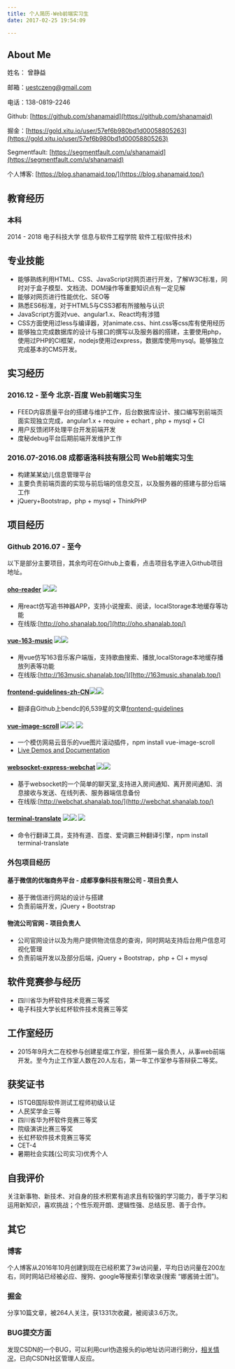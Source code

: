 ```yaml
---
title: 个人简历-Web前端实习生
date: 2017-02-25 19:54:09

---
```


## About Me
姓名： 曾静益

邮箱：uestczeng@gmail.com

电话：138-0819-2246

Github: [https://github.com/shanamaid](https://github.com/shanamaid)

掘金：[https://gold.xitu.io/user/57ef6b980bd1d00058805263](https://gold.xitu.io/user/57ef6b980bd1d00058805263)

Segmentfault: [https://segmentfault.com/u/shanamaid](https://segmentfault.com/u/shanamaid)

个人博客: [https://blog.shanamaid.top/](https://blog.shanamaid.top/)



## 教育经历
### 本科
2014 - 2018 电子科技大学 信息与软件工程学院 软件工程(软件技术)

## 专业技能
* 能够熟练利用HTML、CSS、JavaScript对网页进行开发，了解W3C标准，同时对于盒子模型、文档流、DOM操作等重要知识点有一定见解
* 能够对网页进行性能优化、SEO等
* 熟悉ES6标准，对于HTML5与CSS3都有所接触与认识
* JavaScript方面对vue、angular1.x、React均有涉猎
* CSS方面使用过less与编译器，对animate.css、hint.css等css库有使用经历
* 能够独立完成数据库的设计与接口的撰写以及服务器的搭建，主要使用php，使用过PHP的CI框架，nodejs使用过express，数据库使用mysql。能够独立完成基本的CMS开发。

## 实习经历
### 2016.12 - 至今 北京-百度 Web前端实习生
* FEED内容质量平台的搭建与维护工作，后台数据库设计、接口编写到前端页面实现独立完成，angular1.x + require + echart , php + mysql + CI
* 用户反馈闭环处理平台开发前端开发
* 度秘debug平台后期前端开发维护工作


### 2016.07-2016.08 成都语洛科技有限公司 Web前端实习生
* 构建某某幼儿信息管理平台
* 主要负责前端页面的实现与前后端的信息交互，以及服务器的搭建与部分后端工作
* jQuery+Bootstrap，php + mysql + ThinkPHP



## 项目经历
### Github 2016.07 - 至今
以下是部分主要项目，其余均可在Github上查看，点击项目名字进入Github项目地址。
#### [oho-reader](https://github.com/ShanaMaid/oho-reader) <img style="display:inline-block" src="https://img.shields.io/github/stars/shanamaid/oho-reader.svg?style=social&label=Stars&maxAge=2592000"/><img style="display:inline-block" src="https://img.shields.io/github/forks/shanamaid/oho-reader.svg?style=social&label=Forks&maxAge=2592000"/>
* 用react仿写追书神器APP，支持小说搜索、阅读，localStorage本地缓存等功能
* 在线版:[http://oho.shanalab.top/](http://oho.shanalab.top/)

#### [vue-163-music](https://github.com/ShanaMaid/vue-163-music) <img style="display:inline-block" src="https://img.shields.io/github/stars/shanamaid/vue-163-music.svg?style=social&label=Stars&maxAge=2592000"/><img style="display:inline-block" src="https://img.shields.io/github/forks/shanamaid/vue-163-music.svg?style=social&label=Forks&maxAge=2592000"/>
* 用vue仿写163音乐客户端版，支持歌曲搜索、播放,localStorage本地缓存播放列表等功能
* 在线版:[http://163music.shanalab.top/]([http://163music.shanalab.top/)

#### [frontend-guidelines-zh-CN](https://github.com/ShanaMaid/frontend-guidelines-zh-CN)<img style="display:inline-block" src="https://img.shields.io/github/stars/shanamaid/frontend-guidelines-zh-CN.svg?style=social&label=Stars&maxAge=2592000"/><img style="display:inline-block" src="https://img.shields.io/github/forks/shanamaid/frontend-guidelines-zh-CN.svg?style=social&label=Forks&maxAge=2592000"/>
* 翻译自Github上bendc的6,539星的文章[frontend-guidelines](https://github.com/bendc/frontend-guidelines)

#### [vue-image-scroll](https://github.com/ShanaMaid/vue-image-scroll) <img style="display:inline-block" src="https://img.shields.io/github/stars/shanamaid/vue-image-scroll.svg?style=social&label=Stars&maxAge=2592000"/><img style="display:inline-block" src="https://img.shields.io/github/forks/shanamaid/vue-image-scroll.svg?style=social&label=Forks&maxAge=2592000"/> [<img style="display:inline-block" src="https://img.shields.io/npm/dt/vue-image-scroll.svg?style=flat-square"/>](https://www.npmjs.com/package/vue-image-scroll)
* 一个模仿网易云音乐的vue图片滚动插件，npm install vue-image-scroll 
* [Live Demos and Documentation](http://blog.shanamaid.top/vue-image-scroll/example/)

#### [websocket-express-webchat](https://github.com/ShanaMaid/websocket-express-webchat) <img style="display:inline-block" src="https://img.shields.io/github/stars/shanamaid/websocket-express-webchat.svg?style=social&label=Stars&maxAge=2592000"/><img style="display:inline-block" src="https://img.shields.io/github/forks/shanamaid/websocket-express-webchat.svg?style=social&label=Forks&maxAge=2592000"/>
* 基于websocket的一个简单的聊天室,支持进入房间通知、离开房间通知、消息接收与发送、在线列表、服务器端信息备份
* 在线版:[http://webchat.shanalab.top/](http://webchat.shanalab.top/)

#### [terminal-translate](https://github.com/ShanaMaid/terminal-translate) <img style="display:inline-block" src="https://img.shields.io/github/stars/shanamaid/terminal-translate.svg?style=social&label=Stars&maxAge=2592000"/><img style="display:inline-block" src="https://img.shields.io/github/forks/shanamaid/terminal-translate.svg?style=social&label=Forks&maxAge=2592000"/> [<img style="display:inline-block" src="https://img.shields.io/npm/dt/terminal-translate.svg?style=flat-square"/>](https://www.npmjs.com/package/terminal-translate)
* 命令行翻译工具，支持有道、百度、爱词霸三种翻译引擎，npm install terminal-translate

### 外包项目经历
#### 基于微信的优咖商务平台 - 成都享像科技有限公司 - 项目负责人
* 基于微信进行网站的设计与搭建
* 负责前端开发，jQuery + Bootstrap

#### 物流公司官网  - 项目负责人
* 公司官网设计以及为用户提供物流信息的查询，同时网站支持后台用户信息可视化管理
* 负责前端开发以及部分后端，jQuery + Bootstrap，php + CI + mysql 


## 软件竞赛参与经历
* 四川省华为杯软件技术竞赛三等奖
* 电子科技大学长虹杯软件技术竞赛三等奖

## 工作室经历
* 2015年9月大二在校参与创建星熠工作室，担任第一届负责人，从事web前端开发。至今为止工作室人数在20人左右，第一年工作室参与答辩获二等奖。


## 获奖证书
* ISTQB国际软件测试工程师初级认证
* 人民奖学金三等
* 四川省华为杯软件竞赛三等奖
* 院级演讲比赛三等奖
* 长虹杯软件技术竞赛三等奖
* CET-4
* 暑期社会实践(公司实习)优秀个人


## 自我评价
关注新事物、新技术、对自身的技术积累有追求且有较强的学习能力，善于学习和运用新知识，喜欢挑战；个性乐观开朗、逻辑性强、总结反思、善于合作。

## 其它
### 博客
个人博客从2016年10月创建到现在已经积累了3w访问量，平均日访问量在200左右，同时网站已经被必应、搜狗、google等搜索引擎收录(搜索 “娜酱骑士团”)。

### 掘金
分享10篇文章，被264人关注，获1331次收藏，被阅读3.6万次。

### BUG提交方面
发现CSDN的一个BUG，可以利用curl伪造报头的ip地址访问进行刷分，[相关情况](http://blog.shanamaid.top/2016/10/16/PHP%E5%AE%9E%E6%88%98%EF%BC%9A%E5%88%A9%E7%94%A8Curl%E5%88%B7CSDN%E7%A7%AF%E5%88%86%20/)，已向CSDN社区管理人反应。
